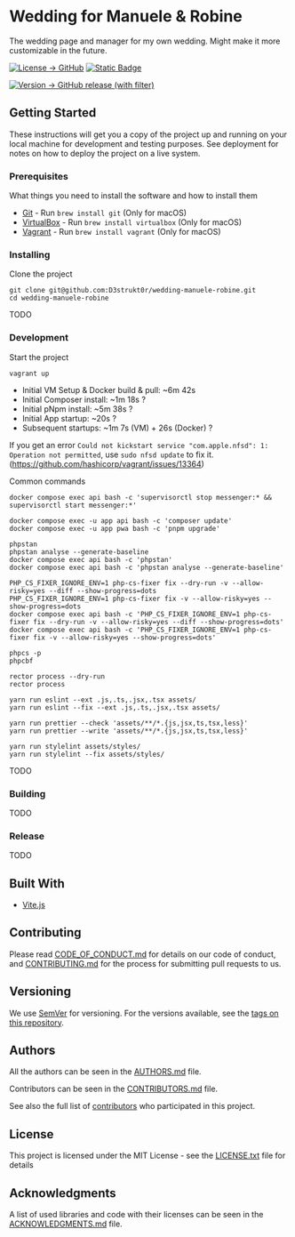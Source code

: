 # Wedding for Manuele & Robine

The wedding page and manager for my own wedding. Might make it more customizable in the future.

[![License -> GitHub](https://img.shields.io/github/license/D3strukt0r/wedding-manuele-robine?label=License)](LICENSE.txt)
[![Static Badge](https://img.shields.io/badge/Contributor%20Covenant-2.0-4baaaa)](CODE_OF_CONDUCT.md)

[![Version -> GitHub release (with filter)](https://img.shields.io/github/v/release/D3strukt0r/wedding-manuele-robine?label=GitHub%20Release)][gh-releases]

## Getting Started

These instructions will get you a copy of the project up and running on your local machine for development and testing purposes. See deployment for notes on how to deploy the project on a live system.

### Prerequisites

What things you need to install the software and how to install them

* [Git](https://git-scm.com/) - Run `brew install git` (Only for macOS)
* [VirtualBox](https://www.virtualbox.org/) - Run `brew install virtualbox` (Only for macOS)
* [Vagrant](https://www.vagrantup.com/) - Run `brew install vagrant` (Only for macOS)

### Installing

Clone the project

```shell
git clone git@github.com:D3strukt0r/wedding-manuele-robine.git
cd wedding-manuele-robine
```

TODO

### Development

Start the project

```shell
vagrant up
```

* Initial VM Setup & Docker build & pull: ~6m 42s
* Initial Composer install: ~1m 18s ?
* Initial pNpm install: ~5m 38s ?
* Initial App startup: ~20s ?
* Subsequent startups: ~1m 7s (VM) + 26s (Docker) ?

If you get an error `Could not kickstart service "com.apple.nfsd": 1: Operation not permitted`,
use `sudo nfsd update` to fix it. (https://github.com/hashicorp/vagrant/issues/13364)

Common commands

```shell
docker compose exec api bash -c 'supervisorctl stop messenger:* && supervisorctl start messenger:*'

docker compose exec -u app api bash -c 'composer update'
docker compose exec -u app pwa bash -c 'pnpm upgrade'

phpstan
phpstan analyse --generate-baseline
docker compose exec api bash -c 'phpstan'
docker compose exec api bash -c 'phpstan analyse --generate-baseline'

PHP_CS_FIXER_IGNORE_ENV=1 php-cs-fixer fix --dry-run -v --allow-risky=yes --diff --show-progress=dots
PHP_CS_FIXER_IGNORE_ENV=1 php-cs-fixer fix -v --allow-risky=yes --show-progress=dots
docker compose exec api bash -c 'PHP_CS_FIXER_IGNORE_ENV=1 php-cs-fixer fix --dry-run -v --allow-risky=yes --diff --show-progress=dots'
docker compose exec api bash -c 'PHP_CS_FIXER_IGNORE_ENV=1 php-cs-fixer fix -v --allow-risky=yes --show-progress=dots'

phpcs -p
phpcbf

rector process --dry-run
rector process

yarn run eslint --ext .js,.ts,.jsx,.tsx assets/
yarn run eslint --fix --ext .js,.ts,.jsx,.tsx assets/

yarn run prettier --check 'assets/**/*.{js,jsx,ts,tsx,less}'
yarn run prettier --write 'assets/**/*.{js,jsx,ts,tsx,less}'

yarn run stylelint assets/styles/
yarn run stylelint --fix assets/styles/
```

TODO

### Building

TODO

### Release

TODO

## Built With

* [Vite.js](https://vitejs.dev/)

## Contributing

Please read [CODE_OF_CONDUCT.md](CODE_OF_CONDUCT.md) for details on our code of conduct, and [CONTRIBUTING.md](CONTRIBUTING.md) for the process for submitting pull requests to us.

## Versioning

We use [SemVer](https://semver.org/) for versioning. For the versions available, see the [tags on this repository][gh-tags].

## Authors

All the authors can be seen in the [AUTHORS.md](AUTHORS.md) file.

Contributors can be seen in the [CONTRIBUTORS.md](CONTRIBUTORS.md) file.

See also the full list of [contributors][gh-contributors] who participated in this project.

## License

This project is licensed under the MIT License - see the [LICENSE.txt](LICENSE.txt) file for details

## Acknowledgments

A list of used libraries and code with their licenses can be seen in the [ACKNOWLEDGMENTS.md](ACKNOWLEDGMENTS.md) file.

[gh-releases]: https://github.com/D3strukt0r/wedding-manuele-robine/releases
[gh-tags]: https://github.com/D3strukt0r/wedding-manuele-robine/tags
[gh-contributors]: https://github.com/D3strukt0r/wedding-manuele-robine/graphs/contributors
